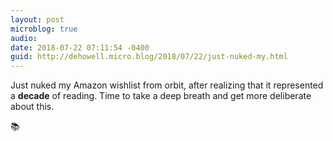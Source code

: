 ```yaml
---
layout: post
microblog: true
audio: 
date: 2018-07-22 07:11:54 -0400
guid: http://dehowell.micro.blog/2018/07/22/just-nuked-my.html
---
```

Just nuked my Amazon wishlist from orbit, after realizing that it represented a **decade** of reading. Time to take a deep breath and get more deliberate about this.

📚
